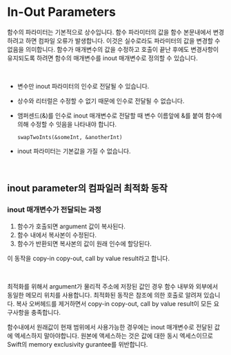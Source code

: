 # In-Out Parameters

함수의 파라미터는 기본적으로 상수입니다. 함수 파라미터의 값을 함수 본문내에서 변경하려고 하면 컴파일 오류가 발생합니다. 이것은 실수로라도 파라미터의 값을 변경할 수 없음을 의미합니다. 함수가 매개변수의 값을 수정하고 호출이 끝난 후에도 변경사항이 유지되도록 하려면 함수의 매개변수를 inout 매개변수로 정의할 수 있습니다.

<br>

- 변수만 inout 파라미터의 인수로 전달될 수 있습니다.
- 상수와 리터럴은 수정할 수 없기 때문에 인수로 전달될 수 없습니다.
- 앰퍼센드(&)를 인수로 inout 매개변수로 전달할 때 변수 이름앞에 &를 붙여 함수에 의해 수정할 수 잇음을 나타내야 합니다.
    
    `swapTwoInts(&someInt, &anotherInt)`
    
- inout 파라미터는 기본값을 가질 수 없습니다.

<br>

## inout parameter의 컴파일러 최적화 동작

### inout 매개변수가 전달되는 과정

1. 함수가 호출되면 argument 값이 복사된다.
2. 함수 내에서 복사본이 수정된다.
3. 함수가 반환되면 복사본의 값이 원래 인수에 할당된다.

이 동작을 copy-in copy-out, call by value result라고 합니다.

<br>

최적화를 위해서 argument가 물리적 주소에 저장된 값인 경우 함수 내부와 외부에서 동일한 메모리 위치를 사용합니다. 최적화된 동작은 참조에 의한 호출로 알려져 있습니다. 복사 오버헤드를 제거하면서 copy-in copy-out, call by value result이 모든 요구사항을 충족합니다.

함수내에서 원래값이 현재 범위에서 사용가능한 경우에는 inout 매개변수로 전달된 값에 엑세스하지 말아야합니다. 원본에 액세스하는 것은 값에 대한 동시 엑세스이므로 Swift의 memory exclusivity gurantee를 위반합니다.
